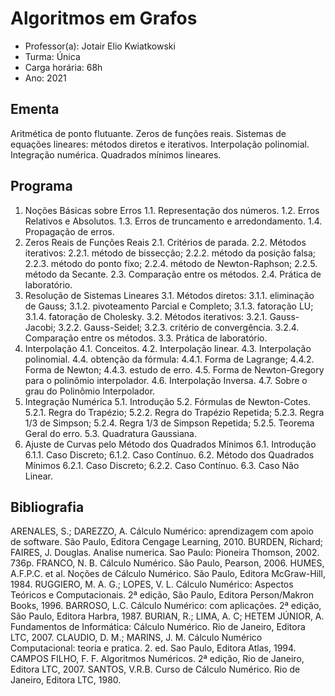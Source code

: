# Algoritmos em Grafos

- Professor(a): Jotair Elio Kwiatkowski
- Turma: Única
- Carga horária: 68h
- Ano: 2021

## Ementa

Aritmética de ponto flutuante. Zeros de funções reais. Sistemas de equações lineares: métodos diretos e iterativos. Interpolação polinomial. Integração numérica. Quadrados mínimos lineares.

## Programa

1. Noções Básicas sobre Erros
1.1. Representação dos números.
1.2. Erros Relativos e Absolutos.
1.3. Erros de truncamento e arredondamento.
1.4. Propagação de erros.
2. Zeros Reais de Funções Reais
2.1. Critérios de parada.
2.2. Métodos iterativos:
2.2.1. método de bissecção;
2.2.2. método da posição falsa;
2.2.3. método do ponto fíxo;
2.2.4. método de Newton-Raphson;
2.2.5. método da Secante.
2.3. Comparação entre os métodos.
2.4. Prática de laboratório.
3. Resolução de Sistemas Lineares
3.1. Métodos diretos:
3.1.1. eliminação de Gauss;
3.1.2. pivoteamento Parcial e Completo;
3.1.3. fatoração LU;
3.1.4. fatoração de Cholesky.
3.2. Métodos iterativos:
3.2.1. Gauss-Jacobi;
3.2.2. Gauss-Seidel;
3.2.3. critério de convergência.
3.2.4. Comparação entre os métodos.
3.3. Prática de laboratório.
4. Interpolação
4.1. Conceitos.
4.2. Interpolação linear.
4.3. Interpolação polinomial.
4.4. obtenção da fórmula:
4.4.1. Forma de Lagrange;
4.4.2. Forma de Newton;
4.4.3. estudo de erro.
4.5. Forma de Newton-Gregory para o polinômio interpolador.
4.6. Interpolação Inversa.
4.7. Sobre o grau do Polinômio Interpolador.
5. Integração Numérica
5.1. Introdução
5.2. Fórmulas de Newton-Cotes.
5.2.1. Regra do Trapézio;
5.2.2. Regra do Trapézio Repetida;
5.2.3. Regra 1/3 de Simpson;
5.2.4. Regra 1/3 de Simpson Repetida;
5.2.5. Teorema Geral do erro.
5.3. Quadratura Gaussiana.
6. Ajuste de Curvas pelo Método dos Quadrados Mínimos
6.1. Introdução
6.1.1. Caso Discreto;
6.1.2. Caso Contínuo.
6.2. Método dos Quadrados Mínimos
6.2.1. Caso Discreto;
6.2.2. Caso Contínuo.
6.3. Caso Não Linear.

## Bibliografia

ARENALES, S.; DAREZZO, A. Cálculo Numérico: aprendizagem com apoio de software. São Paulo, Editora Cengage Learning, 2010.
BURDEN, Richard; FAIRES, J. Douglas. Analise numerica. Sao Paulo: Pioneira Thomson, 2002. 736p.
FRANCO, N. B. Cálculo Numérico. São Paulo, Pearson, 2006.
HUMES, A.F.P.C. et al. Noções de Cálculo Numérico. São Paulo, Editora McGraw-Hill, 1984.
RUGGIERO, M. A. G.; LOPES, V. L. Cálculo Numérico: Aspectos Teóricos e Computacionais. 2ª edição, São Paulo, Editora Person/Makron Books, 1996.
BARROSO, L.C. Cálculo Numérico: com aplicações. 2ª edição, São Paulo, Editora Harbra, 1987.
BURIAN, R.; LIMA, A. C; HETEM JÚNIOR, A. Fundamentos de Informática: Cálculo Numérico. Rio de Janeiro, Editora LTC, 2007.
CLAUDIO, D. M.; MARINS, J. M. Cálculo Numérico Computacional: teoria e pratica. 2. ed. Sao Paulo, Editora Atlas, 1994.
CAMPOS FILHO, F. F. Algoritmos Numéricos. 2ª edição, Rio de Janeiro, Editora LTC, 2007.
SANTOS, V.R.B. Curso de Cálculo Numérico. Rio de Janeiro, Editora LTC, 1980.
